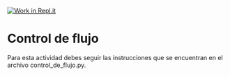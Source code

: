 [![Work in Repl.it](https://classroom.github.com/assets/work-in-replit-14baed9a392b3a25080506f3b7b6d57f295ec2978f6f33ec97e36a161684cbe9.svg)](https://classroom.github.com/online_ide?assignment_repo_id=4332005&assignment_repo_type=AssignmentRepo)
# Control de flujo

Para esta actividad debes seguir las instrucciones que se encuentran en el archivo control_de_flujo.py.
